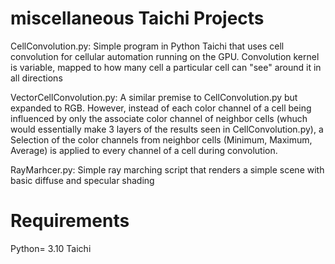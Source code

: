 # miscellaneous Taichi Projects 
CellConvolution.py: Simple program in Python Taichi that uses cell convolution for cellular automation running on the GPU. Convolution kernel is variable, mapped to how many cell a particular cell can "see" around it in all directions

VectorCellConvolution.py: A similar premise to CellConvolution.py but expanded to RGB. However, instead of each color channel of a cell being influenced by only the associate color channel of neighbor cells (whuch would essentially make 3 layers of the results seen in CellConvolution.py), a Selection of the color channels from neighbor cells (Minimum, Maximum, Average) is applied to every channel of a cell during convolution. 

RayMarhcer.py: Simple ray marching script that renders a simple scene with basic diffuse and specular shading

# Requirements
Python= 3.10
Taichi
